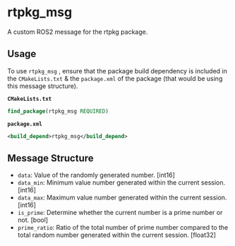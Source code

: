 # rtpkg_msg
A custom ROS2 message for the rtpkg package.



## Usage

To use  `rtpkg_msg` , ensure that the package build dependency is included in the `CMakeLists.txt` & the `package.xml` of the package (that would be using this message structure). 

**`CMakeLists.txt`**

```cmake
find_package(rtpkg_msg REQUIRED)
```

**`package.xml`**

```xml
<build_depend>rtpkg_msg</build_depend>
```



## Message Structure

- `data`: Value of the randomly generated number. [int16]
- `data_min`: Minimum value number generated within the current session. [int16]
- `data_max`: Maximum value number generated within the current session. [int16]
- `is_prime`:  Determine whether the current number is a prime number or not. [bool]
- `prime_ratio`: Ratio of the total number of prime number compared to the total random number generated within the current session. [float32]
